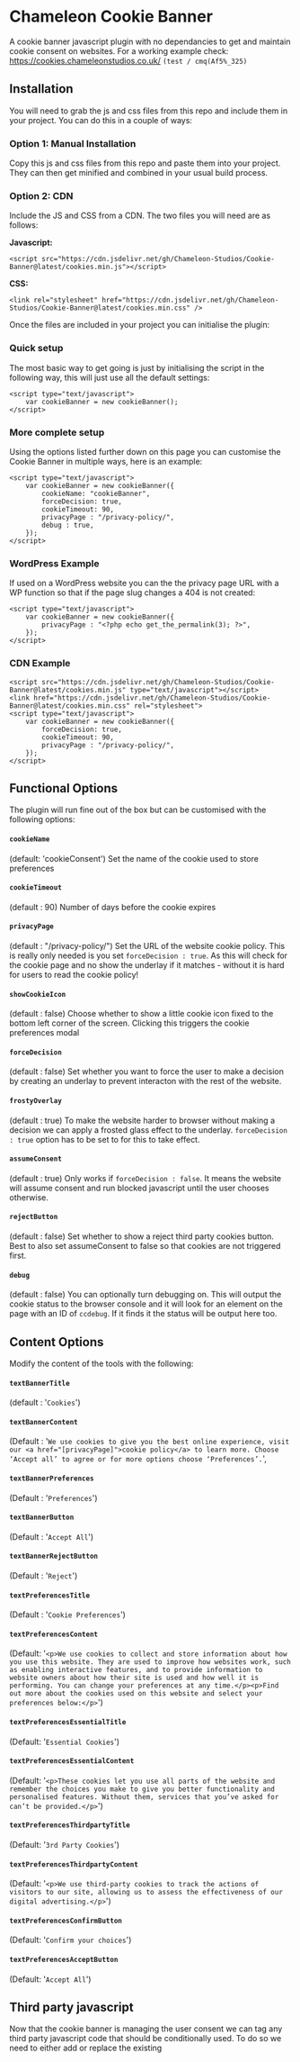 # Chameleon Cookie Banner
A cookie banner javascript plugin with no dependancies to get and maintain cookie consent on websites. For a working example check: https://cookies.chameleonstudios.co.uk/ ```(test / cmq(Af5%_325)```

## Installation

You will need to grab the js and css files from this repo and include them in your project. You can do this in a couple of ways:

### Option 1: Manual Installation

Copy this js and css files from this repo and paste them into your project. They can then get minified and combined in your usual build process.

### Option 2: CDN

Include the JS and CSS from a CDN. The two files you will need are as follows:

**Javascript:**
```
<script src="https://cdn.jsdelivr.net/gh/Chameleon-Studios/Cookie-Banner@latest/cookies.min.js"></script>
```

**CSS:**
```
<link rel="stylesheet" href="https://cdn.jsdelivr.net/gh/Chameleon-Studios/Cookie-Banner@latest/cookies.min.css" />
```

Once the files are included in your project you can initialise the plugin:

### Quick setup
The most basic way to get going is just by initialising the script in the following way, this will just use all the default settings:
```
<script type="text/javascript">
	var cookieBanner = new cookieBanner();
</script>
```

### More complete setup
Using the options listed further down on this page you can customise the Cookie Banner in multiple ways, here is an example:
```
<script type="text/javascript">
	var cookieBanner = new cookieBanner({
		cookieName: "cookieBanner", 
		forceDecision: true, 
		cookieTimeout: 90, 
		privacyPage : "/privacy-policy/", 
		debug : true, 
	});
</script>
```

### WordPress Example
If used on a WordPress website you can the the privacy page URL with a WP function so that if the page slug changes a 404 is not created:
```
<script type="text/javascript">
	var cookieBanner = new cookieBanner({
		privacyPage : "<?php echo get_the_permalink(3); ?>", 
	});
</script>
```

### CDN Example
```
<script src="https://cdn.jsdelivr.net/gh/Chameleon-Studios/Cookie-Banner@latest/cookies.min.js" type="text/javascript"></script>
<link href="https://cdn.jsdelivr.net/gh/Chameleon-Studios/Cookie-Banner@latest/cookies.min.css" rel="stylesheet">
<script type="text/javascript">
	var cookieBanner = new cookieBanner({
		forceDecision: true, 
		cookieTimeout: 90, 
		privacyPage : "/privacy-policy/", 
	});
</script>
```


## Functional Options
The plugin will run fine out of the box but can be customised with the following options: 

#### ```cookieName```
(default: 'cookieConsent')
Set the name of the cookie used to store preferences

#### ```cookieTimeout```
(default : 90)
Number of days before the cookie expires 

#### ```privacyPage``` 
(default : "/privacy-policy/")
Set the URL of the website cookie policy. This is really only needed is you set ```forceDecision : true```. As this will check for the cookie page and no show the underlay if it matches - without it is hard for users to read the cookie policy!

#### ```showCookieIcon```
(default : false)
Choose whether to show a little cookie icon fixed to the bottom left corner of the screen. Clicking this triggers the cookie preferences modal

#### ```forceDecision```
(default : false)
Set whether you want to force the user to make a decision by creating an underlay to prevent interacton with the rest of the website. 

#### ```frostyOverlay```
(default : true)
To make the website harder to browser without making a decision we can apply a frosted glass effect to the underlay. ```forceDecision : true``` option has to be set to for this to take effect.

#### ```assumeConsent```
(default : true)
Only works if ```forceDecision : false```. It means the website will assume consent and run blocked javascript until the user chooses otherwise.

#### ```rejectButton```
(default : false)
Set whether to show a reject third party cookies button. Best to also set assumeConsent to false so that cookies are not triggered first.

#### ```debug```
(default : false)
You can optionally turn debugging on. This will output the cookie status to the browser console and it will look for an element on the page with an ID of ```ccdebug```. If it finds it the status will be output here too.

## Content Options
Modify the content of the tools with the following:

#### ```textBannerTitle```
(default : '```Cookies```')

#### ```textBannerContent```
(Default : '```We use cookies to give you the best online experience, visit our <a href="[privacyPage]">cookie policy</a> to learn more. Choose ‘Accept all’ to agree or for more options choose ‘Preferences’.```',

#### ```textBannerPreferences```
(Default : '```Preferences```')

#### ```textBannerButton```
(Default : '```Accept All```')

#### ```textBannerRejectButton```
(Default : '```Reject```')


#### ```textPreferencesTitle```
(Default : '```Cookie Preferences```')

#### ```textPreferencesContent```
(Default: '```<p>We use cookies to collect and store information about how you use this website. They are used to improve how websites work, such as enabling interactive features, and to provide information to website owners about how their site is used and how well it is performing. You can change your preferences at any time.</p><p>Find out more about the cookies used on this website and select your preferences below:</p>```')

#### ```textPreferencesEssentialTitle```
(Default: '```Essential Cookies```')

#### ```textPreferencesEssentialContent```
(Default: '```<p>These cookies let you use all parts of the website and remember the choices you make to give you better functionality and personalised features. Without them, services that you’ve asked for can’t be provided.</p>```')

#### ```textPreferencesThirdpartyTitle```
(Default: '```3rd Party Cookies```')

#### ```textPreferencesThirdpartyContent```
(Default: '```<p>We use third-party cookies to track the actions of visitors to our site, allowing us to assess the effectiveness of our digital advertising.</p>```')

#### ```textPreferencesConfirmButton```
(Default: '```Confirm your choices```')

#### ```textPreferencesAcceptButton```
(Default: '```Accept All```')

## Third party javascript
Now that the cookie banner is managing the user consent we can tag any third party javascript code that should be conditionally used. To do so we need to either add or replace the existing <script> tag's 'type' attribute with ```type="text/plain"```. See the simple example below for some inline code:

```
<script type="text/plain">
	// Dont run me until you have the users consent
	alert('BOOM');
</script>
```

And for an external script:
	
```
<script async src="https://www.website.com/this-is-a-javascript-file.js" type="text/plain"></script>
```
	
### Google Analytics example
GA4 is a commonly used third party that should be managed by the cookie banner, this is how to achieve this:

```
<!-- Google tag (gtag.js) -->
<script async src="https://www.googletagmanager.com/gtag/js?id=XX-XXXXXX-XX" type="text/plain"></script>
<script type="text/plain">
  window.dataLayer = window.dataLayer || [];
  function gtag(){dataLayer.push(arguments);}
  gtag('js', new Date());
  gtag('config', 'XX-XXXXXX-XX');
</script>
```

## Adding a Cookie Preferences Link
With the cookie banner installed and working it is good practice to have a way to bring back the options so that users can change or verify their preferences. You have two ways of doing this:

First, you can add the option in the JavaScript initialisation script. This will enable a small icon fixed to the bottom left corner of the browser that returns the cookie banner.
```showCookieIcon : true```

Alternatively, you can add your own link or icon to the interface. By just including the following CSS class to the element it will add a click listener to return the cookie banner.
```.ccprefs-trigger```

